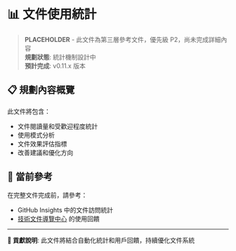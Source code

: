 # 📊 文件使用統計

> **PLACEHOLDER** - 此文件為第三層參考文件，優先級 P2，尚未完成詳細內容  
> **規劃狀態**: 統計機制設計中  
> **預計完成**: v0.11.x 版本  

## 📋 規劃內容概覽

此文件將包含：
- 文件閱讀量和受歡迎程度統計
- 使用模式分析
- 文件效果評估指標
- 改善建議和優化方向

## 🎯 當前參考

在完整文件完成前，請參考：
- GitHub Insights 中的文件訪問統計
- [技術文件導覽中心](../../README.md) 的使用回饋

---

**📝 貢獻說明**: 此文件將結合自動化統計和用戶回饋，持續優化文件系統